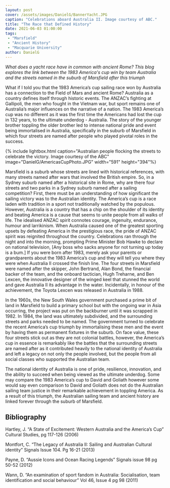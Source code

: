 ```yaml
---
layout: post
cover: /assets/images/DanielG/BannerYacht.JPG
caption: "Celebrations aboard Australia II. Image courtesy of ABC."
title: "The Race that Defined History"
date: 2021-06-03 01:00:00
tags:
 - "Marsfield"
 - "Ancient History"
 - "Macquarie University"
author: DanielG
---
```

_What does a yacht race have in common with ancient Rome? This blog explores the link between the 1983 America's cup win by team Australia and the streets named in the suburb of Marsfield after this triumph_

What if I told you that the 1983 America’s cup sailing race won by Australia has a connection to the Field of Mars and ancient Rome? Australia as a country defines itself through historic events. The ANZAC’s fighting at Gallipoli, the men who fought in the Vietnam war, but sport remains one of Australia’s major influences on the narrative of a nation. The 1983 America’s cup was no different as it was the first time the Americans had lost the cup in 132 years, to the ultimate underdog - Australia. The story of the younger brother toppling the older brother led to intense national pride and event being immortalised in Australia, specifically in the suburb of Marsfield in which four streets are named after people who played pivotal roles in the success.

{% include lightbox.html
caption="Australian people flocking the streets to celebrate the victory. Image courtesy of the ABC"
image="DanielG/AmericasCupPhoto.JPG"
width="591"
height="394"%}

Marsfield is a suburb whose streets are lined with historical references, with many streets named after wars that involved the British empire. So, in a Sydney suburb named after a historical site in Rome, why are there four streets and two parks in a Sydney suburb named after a sailing competition? First, there must be an understanding of how significant the sailing victory was to the Australian identity. The America’s cup is a race laden with tradition in a sport not traditionally watched by the populous. However, Australia is a country that has a chip on the shoulder of its identity and beating America is a cause that seems to unite people from all walks of life. The idealised ANZAC spirit connotes courage, ingenuity, endurance, humour and larrikinism. When Australia caused one of the greatest sporting upsets by defeating America in the prestigious race, the pride of ANZAC spirit was reignited throughout the country. Celebrations ran through the night and into the morning, prompting Prime Minister Bob Hawke to declare on national television, [Any boss who sacks anyone for not turning up today is a bum.] If you were born after 1983, merely ask your parents or grandparents about the 1983 America’s cup and they will tell you where they were when Australia II crossed the finish line. The four streets in Marsfield were named after the skipper, John Bertrand, Alan Bond, the financial backer of the team, and the onboard tactician, Hugh Treharne, and Ben Lexcen, the innovative designer of the winged keel that stunned the world and gave Australia II its advantage in the water. Incidentally, in honour of the achievement, the Toyota Lexcen was released in Australia in 1988.

In the 1960s, the New South Wales government purchased a prime bit of land in Marsfield to build a primary school but with the ongoing war in Asia occurring, the project was put on the backburner until it was scrapped in 1982. In 1984, the land was ultimately subdivided, and the surrounding streets and parks needed to be named. The government turned to celebrate the recent America’s cup triumph by immortalising these men and the event by having them as permanent fixtures in the suburb. On face value, these four streets stick out as they are not colonial battles, however, the America’s cup in essence is remarkably like the battles that the surrounding streets are named after as it contributed heavily to the national identity of Australia and left a legacy on not only the people involved, but the people from all social classes who supported the Australian team.

The national identity of Australia is one of pride, resilience, innovation, and the ability to succeed when being viewed as the ultimate underdog. Some may compare the 1983 America’s cup to David and Goliath however some would say even comparison to David and Goliath does not do the Australian sailing team justice in their remarkable achievement in toppling America. As a result of this triumph, the Australian sailing team and ancient history are linked forever through the suburb of Marsfield.

## Bibliography
Hartley, J. “A State of Excitement: Western Australia and the America’s Cup” Cultural Studies, pg 117-126 (2006)

Montfort, C. “The Legacy of Australia II: Sailing and Australian Cultural identity” Signals Issue 104. Pg 16-21 (2013)

Payne, D. “Aussie Icons and Ocean Racing Legends” Signals issue 98 pg 50-52 (2012)

Wann, D. “An examination of sport fandom in Australia: Socialisation, team identification and social behaviour” Vol 46, Issue 4 pg 98 (2011)
